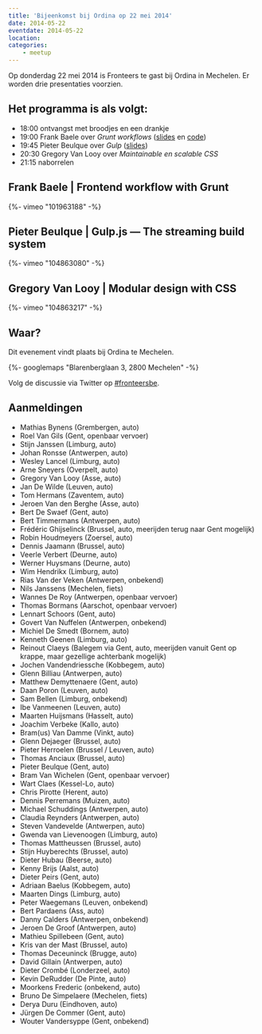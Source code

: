 ```yaml
---
title: 'Bijeenkomst bij Ordina op 22 mei 2014'
date: 2014-05-22
eventdate: 2014-05-22
location:
categories:
    - meetup
---
```


Op donderdag 22 mei 2014 is Fronteers te gast bij Ordina in Mechelen. Er worden drie presentaties voorzien.

## Het programma is als volgt:

-   18:00 ontvangst met broodjes en een drankje
-   19:00 Frank Baele over _Grunt workflows_ ([slides](https://docs.google.com/presentation/d/1TF46vwhM51yTDhFPX2UIUOjjOCwwgaKvSP66v-hQqj4/pub?start=false&loop=false&delayms=3000) en [code](https://github.com/frankbaele/grunt-demo))
-   19:45 Pieter Beulque over _Gulp_ ([slides](https://speakerdeck.com/pieterbeulque/gulp-fronteers))
-   20:30 Gregory Van Looy over _Maintainable en scalable CSS_
-   21:15 naborrelen

## Frank Baele | Frontend workflow with Grunt

{%- vimeo "101963188" -%}

## Pieter Beulque | Gulp.js — The streaming build system

{%- vimeo "104863080" -%}

## Gregory Van Looy | Modular design with CSS

{%- vimeo "104863217" -%}

## Waar?

Dit evenement vindt plaats bij Ordina te Mechelen.

{%- googlemaps "Blarenberglaan 3, 2800 Mechelen" -%}

Volg de discussie via Twitter op [#fronteersbe](https://twitter.com/search?q=%23fronteersbe).

## Aanmeldingen

-   Mathias Bynens (Grembergen, auto)
-   Roel Van Gils (Gent, openbaar vervoer)
-   Stijn Janssen (Limburg, auto)
-   Johan Ronsse (Antwerpen, auto)
-   Wesley Lancel (Limburg, auto)
-   Arne Sneyers (Overpelt, auto)
-   Gregory Van Looy (Asse, auto)
-   Jan De Wilde (Leuven, auto)
-   Tom Hermans (Zaventem, auto)
-   Jeroen Van den Berghe (Asse, auto)
-   Bert De Swaef (Gent, auto)
-   Bert Timmermans (Antwerpen, auto)
-   Frédéric Ghijselinck (Brussel, auto, meerijden terug naar Gent mogelijk)
-   Robin Houdmeyers (Zoersel, auto)
-   Dennis Jaamann (Brussel, auto)
-   Veerle Verbert (Deurne, auto)
-   Werner Huysmans (Deurne, auto)
-   Wim Hendrikx (Limburg, auto)
-   Rias Van der Veken (Antwerpen, onbekend)
-   Nils Janssens (Mechelen, fiets)
-   Wannes De Roy (Antwerpen, openbaar vervoer)
-   Thomas Bormans (Aarschot, openbaar vervoer)
-   Lennart Schoors (Gent, auto)
-   Govert Van Nuffelen (Antwerpen, onbekend)
-   Michiel De Smedt (Bornem, auto)
-   Kenneth Geenen (Limburg, auto)
-   Reinout Claeys (Balegem via Gent, auto, meerijden vanuit Gent op krappe, maar gezellige achterbank mogelijk)
-   Jochen Vandendriessche (Kobbegem, auto)
-   Glenn Billiau (Antwerpen, auto)
-   Matthew Demyttenaere (Gent, auto)
-   Daan Poron (Leuven, auto)
-   Sam Bellen (Limburg, onbekend)
-   Ibe Vanmeenen (Leuven, auto)
-   Maarten Huijsmans (Hasselt, auto)
-   Joachim Verbeke (Kallo, auto)
-   Bram(us) Van Damme (Vinkt, auto)
-   Glenn Dejaeger (Brussel, auto)
-   Pieter Herroelen (Brussel / Leuven, auto)
-   Thomas Anciaux (Brussel, auto)
-   Pieter Beulque (Gent, auto)
-   Bram Van Wichelen (Gent, openbaar vervoer)
-   Wart Claes (Kessel-Lo, auto)
-   Chris Pirotte (Herent, auto)
-   Dennis Perremans (Muizen, auto)
-   Michael Schuddings (Antwerpen, auto)
-   Claudia Reynders (Antwerpen, auto)
-   Steven Vandevelde (Antwerpen, auto)
-   Gwenda van Lievenoogen (Limburg, auto)
-   Thomas Mattheussen (Brussel, auto)
-   Stijn Huyberechts (Brussel, auto)
-   Dieter Hubau (Beerse, auto)
-   Kenny Brijs (Aalst, auto)
-   Dieter Peirs (Gent, auto)
-   Adriaan Baelus (Kobbegem, auto)
-   Maarten Dings (Limburg, auto)
-   Peter Waegemans (Leuven, onbekend)
-   Bert Pardaens (Ass, auto)
-   Danny Calders (Antwerpen, onbekend)
-   Jeroen De Groof (Antwerpen, auto)
-   Mathieu Spillebeen (Gent, auto)
-   Kris van der Mast (Brussel, auto)
-   Thomas Deceuninck (Brugge, auto)
-   David Gillain (Antwerpen, auto)
-   Dieter Crombé (Londerzeel, auto)
-   Kevin DeRudder (De Pinte, auto)
-   Moorkens Frederic (onbekend, auto)
-   Bruno De Simpelaere (Mechelen, fiets)
-   Derya Duru (Eindhoven, auto)
-   Jürgen De Commer (Gent, auto)
-   Wouter Vandersyppe (Gent, onbekend)
